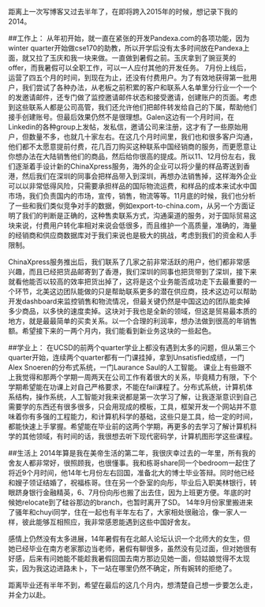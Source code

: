 距离上一次写博客又过去半年了，在即将跨入2015年的时候，想记录下我的2014。

##工作上：
从年初开始，就一直在紧张的开发Pandexa.com的各项功能，因为winter quarter开始做cse170的助教，所以开学后没有太多时间放在Pandexa上面，就又拉了玉庆和我一块来做。一直做到暑假之前。玉庆拿到了豌豆荚的offer，而我暑假可以全职工作，可以一人应付其他的开发任务。 7月份上线后，运营了四五个月的时间，到现在为止，还没有付费用户。为了有效地获得第一批用户，我们尝试了各种办法，从老板之前积累的客户和联系人名单里分行业一个一个的发邀请邮件，还专门做了监控邀请邮件状态和接受邀请，创建账户的页面。考虑到这些联系人都是公司高管，我们还允许他们把邮件转发给自己的下属，帮助他们接手创建账号。但最后效果仍然不是很理想。Galen这边有一个月时间，在Linkedin的各种group上发帖，发私信，邀请公司来注册，这才有了一些原始用户，但数量不多，也就几十家左右。在这几个月时间里，我们也和很多客户沟通，他们都不太愿意提前付费，花几百刀购买这种联系中国经销商的服务，而更愿意让你想办法在大陆销售他们的商品，然后给你很高的提成。所以11、12月份左右，我们逐渐着手设计新的ChinaXpress服务，海外的企业可以将少量的样品寄送到香港，然后我们在深圳的同事会把样品带入到深圳，再想办法销售掉，这样海外企业可以以非常低得风险，只需要承担样品的国际物流运费，和样品的成本来试水中国市场，我们负责国内的市场，宣传，销售，物流等等。11月底的时候，我们也分析了一些和我们类似竞争对手的数据，例如export-to-china.com，从另一个方面证明了我们的判断是正确的，这种售卖联系方式，沟通渠道的服务，对于国际贸易这块来说，付费用户转化率相对来说会低很多，而且维护一个高质量，准确的，海量的经销商和供应商数据库对于我们来说也是极大的挑战，考虑到我们的资金和人手限制。

ChinaXpress服务推出后，我们联系了几家之前非常活跃的用户，他们都非常感兴趣，而且已经把货品邮寄到了香港，我们深圳的同事也把货带到了深圳，接下来就看他能否以较高的效率把货出掉了，这将是这个业务能否成功走下去最重要的一个环节，北美这边团队能做的只是帮助联系更多的潜在供应商，技术这边可以帮助开发dashboard来监控销售和物流情况，但最关键仍然是中国这边的团队能卖掉多少商品，以多快的速度卖掉。这块对于我也是全新的领域，但这是贸易最本质的地方，就是最最简单的买卖关系。以一个合理的利润率，想办法做到很高的年销售额。希望接下来的一两个月内，我们能看到新业务这块的一些起色。

##学业上：
在UCSD的前两个quarter学业上都没有遇到太多的问题，但从第三个quarter开始，连续两个quarter都有一门课挂掉，拿到Unsatisfied成绩，一门Alex Snoeren的分布式系统，一门Laurance Saul的人工智能。 课业上有些跟不上我觉得和那两个学期一周两天在公司工作有着很大的关系，毕竟精力有限，下个学期希望能在功课上对自己严格要求，不能在fail课程了。分布式系统，计算机体系结构，操作系统，人工智能对我来说都是第一次学习了解，让我逐渐意识到自己需要学的东西还有很多很多，只会用现成的模板，工具，框架开发一个网站并不意味着你有多强的工程能力，和计算机科学的基础，这些只是工具，给一定的时间，都能快速上手掌握。希望能在毕业前的这两个学期，再更多的去学习了解计算机科学的其他领域，有时间的话，我很想去听下现代密码学，计算机图形学这些课程。

##生活上
2014年算是我在美帝生活的第二年，我很庆幸过去的一年里，所有我的舍友人都非常好，很照顾我，也很懂事。我和栋哥share同一个bedroom一起住了将近9个月时间，他14年七月份左右回国，准备北大的博士毕业答辩。同时他已经和嫂子领证结婚了，祝福栋哥。住在另一个卧室的向彤，毕业后入职美林银行，转眼跻身银行金融精英，6、7月份向彤也搬了出去住，因为上班更方便。年底的时候她relocate到了硅谷那边的branch，也暂时离开了SD。 14年9月份家里搬进来了骚年和chuyi同学，住在一起也有半年左右了，大家相处很融洽，像一家人一样，彼此能够互相照应，我非常感恩能遇到这些中国好舍友。

感情上仍然没有太多进展，14年暑假有在北邮人论坛认识一个北师大的女生，但她已经毕业在南方老家那边当老师，暑假有聊很多，虽然没有见过面，但对她很有好感，后来有问她能不能趁我暑假回国去南方那边见她一面，但姑娘觉得不太现实，因为我这边进路未卜，下一站在哪里仍然不确定，所有婉转的拒绝了。

距离毕业还有半年不到，希望在最后的这几个月内，想清楚自己想一步要怎么走，并全力以赴。